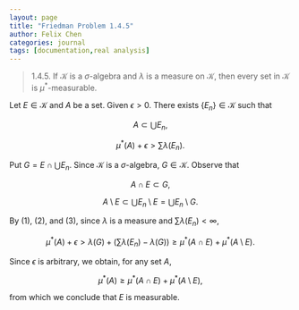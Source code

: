 ```yaml
---
layout: page
title: "Friedman Problem 1.4.5"
author: Felix Chen
categories: journal
tags: [documentation,real analysis]
---
```


> 1.4.5. If $\mathscr{K}$ is a $\sigma$-algebra and $\lambda$ is a measure
> on $\mathscr{K}$, then every set in $\mathscr{K}$ is $\mu^*$-measurable.

Let $E\in\mathscr{K}$ and $A$ be a set. Given $\epsilon>0$. There exists
$\{E_n\}\in\mathscr{K}$ such that

$$A\subset\bigcup E_n\mbox{,}$$

$$\tag{1}\mu^*(A)+\epsilon>\sum\lambda(E_n)\mbox{.}$$

Put $G=E\cap\bigcup E_n$. Since $\mathscr{K}$ is a $\sigma$-algebra,
$G\in\mathscr{K}$. Observe that

$$\tag{2}A\cap E\subset G\mbox{,}$$

$$\tag{3}A\setminus E\subset\bigcup E_n\setminus E=\bigcup E_n\setminus G\mbox{.}$$

By (1), (2), and (3), since $\lambda$ is a measure and $\sum\lambda(E_n)<\infty$,

$$\mu^*(A)+\epsilon>\lambda(G)+\left(\sum\lambda(E_n)-\lambda(G)\right)\geq\mu^*(A\cap E)+\mu^*(A\setminus E)\mbox{.}$$

Since $\epsilon$ is arbitrary, we obtain, for any set $A$,

$$\mu^*(A)\geq\mu^*(A\cap E)+\mu^*(A\setminus E)\mbox{,}$$

from which we conclude that $E$ is measurable.
